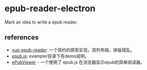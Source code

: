 # epub-reader-electron
Mark an idea to write a epub reader.

## references
- [vue-epub-reader](https://github.com/lyh-create/vue-epub-reader): 一个简约的原型实现，双列布局，排版错乱。
- [epub.js](https://github.com/futurepress/epub.js): example/目录下有demo说明。
- [ePubViewer](https://github.com/pgaskin/ePubViewer) - 一个使用了 epub.js 在浏览器显示epub的简单阅读器。

